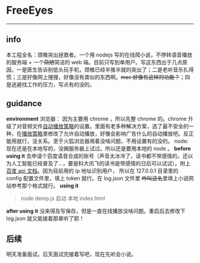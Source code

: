 # FreeEyes
---

## info
本工程全名：颈椎突出拯救者。一个用 nodejs 写的在线爬小说，不停转语音播放的服务端 + 一个~~简陋~~简洁的 web 端。目前只写到单用户。写这东西出于几点原因，一是医生告诉别低头玩手机，颈椎已经半推半就的突出了；二是老听音乐扎得慌；三是好像网上搜搜，好像没有类似的东西啊。~~mac 好像有这样的功能？~~；四是逃避找工作的压力，写点有的没的。

## guidance
**environment**
浏览器：
因为主要用 chrome ，所以先整 chrome 的。chrome 升级了对音频文件[自动播放策略](https://developers.google.com/web/updates/2017/09/autoplay-policy-changes#developer-switches)的设置。里面有老多种解决方案，选了最不安全的一种，在[播放策略](chrome://flags/#autoplay-policy)里修改了允许自动播放，好像会影响广告什么的自动播放吧。反正能用就行，没关系。至于火狐浏览器用着没啥问题，不用设置有的没的。
node:
现在还是在本地写的，没搁服务器上试过。所以还是要用本地的 node 。
**before using it**
去申请个百度语音合成的账号（声音太冰冷了，读书都不带感情的，还以为人工智能已经普及了...，要是科大讯飞的读书是带感情的日后可以试试）。附上[百度 api 文档](http://ai.baidu.com/docs#/TTS-API/8a85ed6e)。因为目前用的 ip 地址识别用户， 所以在 127.0.0.1 目录里的 config 配置文件里，填上 token 就行。在 log.json 文件里 ~~咋叫这名~~里填上小说网站参考那个格式就行。
**using it**
> node demp.js
> 启动 本地 index.html


**after using it**
没来得及写保存，但是一直在线播放没啥问题。重启后去修改下 log.json 就又能接着那章听了耶！

## 后续
明天准备面试。后天面试完接着写吧，现在先听会小说。